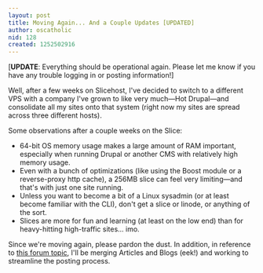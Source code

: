 ```yaml
---
layout: post
title: Moving Again... And a Couple Updates [UPDATED]
author: oscatholic
nid: 128
created: 1252502916
---
```

<p>[<strong>UPDATE</strong>: Everything should be operational again. Please let me know if you have any trouble logging in or posting information!]</p>
<p>Well, after a few weeks on Slicehost, I've decided to switch to a different VPS with a company I've grown to like very much&mdash;Hot Drupal&mdash;and consolidate all my sites onto that system (right now my sites are spread across three different hosts).</p>
<p>Some observations after a couple weeks on the Slice:</p>
<ul>
    <li>64-bit OS memory usage makes a large amount of RAM important, especially when running Drupal or another CMS with relatively high memory usage.</li>
    <li>Even with a bunch of optimizations (like using the Boost module or a reverse-proxy http cache), a 256MB slice can feel very limiting&mdash;and that's with just one site running.</li>
    <li>Unless you want to become a bit of a Linux sysadmin (or at least become familiar with the CLI), don't get a slice or linode, or anything of the sort.</li>
    <li>Slices are more for fun and learning (at least on the low end) than for heavy-hitting high-traffic sites... imo.</li>
</ul>
<p>Since we're moving again, please pardon the dust. In addition, in reference to <a href="/forum/topics/120">this forum topic</a>, I'll be merging Articles and Blogs (eek!) and working to streamline the posting process.</p>

